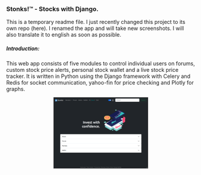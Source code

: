 ### Stonks!:tm:  -  Stocks with Django.
This is a temporary readme file. I just recently changed this project to its own repo (here).
I renamed the app and will take new screenshots. I will also translate it to english as soon as possible.
<h5>Introduction:</h5>
<p>This web app consists of five modules to control individual users on forums, custom stock price alerts, personal stock wallet and a live stock price tracker. It is written in Python using the Django framework with Celery and Redis for socket communication, yahoo-fin for price checking and Plotly for graphs.</p>
<p align="center">
  <img src="shots/home.png" width="50%" height="50%" href="./stonks-project">
</p>
